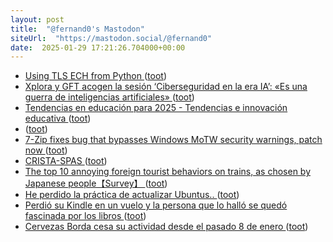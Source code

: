 ```yaml
---
layout: post
title:  "@fernand0's Mastodon"
siteUrl:  "https://mastodon.social/@fernand0"
date:  2025-01-29 17:21:26.704000+00:00
---
```

*  [Using TLS ECH from Python ](https://guardianproject.info/2025/01/10/using-tls-ech-from-python) ([toot](https://mastodon.social/@fernand0/113912793445108916))
*  [Xplora y GFT acogen la sesión ‘Ciberseguridad en la era IA’: «Es una guerra de inteligencias artificiales» ](https://araintel.com/xplora-gft-ciberseguridad-ia-retos) ([toot](https://mastodon.social/@fernand0/113912588399176642))
*  [Tendencias en educación para 2025 - Tendencias e innovación educativa   ](https://blogs.uoc.edu/elearning-innovation-center/es/tendencias-en-educacion-para-2025/) ([toot](https://mastodon.social/@fernand0/113912365948739170))
*  [ ](https://masto.es/@macosas) ([toot](https://mastodon.social/@fernand0/113912248968945946))
*  [7-Zip fixes bug that bypasses Windows MoTW security warnings, patch now ](https://www.bleepingcomputer.com/news/security/7-zip-fixes-bug-that-bypasses-the-windows-motw-security-mechanism-patch-now) ([toot](https://mastodon.social/@fernand0/113911644476523774))
*  [CRISTA-SPAS ](https://www.flickr.com/photos/fernand0/54286615194) ([toot](https://mastodon.social/@fernand0/113911584144881780))
*  [The top 10 annoying foreign tourist behaviors on trains, as chosen by Japanese people【Survey】 ](https://soranews24.com/2024/12/30/the-top-10-annoying-foreign-tourist-behaviors-on-trains-as-chosen-by-japanese-people%E3%80%90survey%E3%80%91) ([toot](https://mastodon.social/@fernand0/113911450931315621))
*  [He perdido la práctica de actualizar Ubuntus.. ](https://mastodon.social/@fernand0/113911323552455601) ([toot](https://mastodon.social/@fernand0/113911323552455601))
*  [Perdió su Kindle en un vuelo y la persona que lo halló se quedó fascinada por los libros ](https://www.genbeta.com/actualidad/perdio-su-kindle-vuelo-persona-que-hallo-se-quedo-fascinada-libro) ([toot](https://mastodon.social/@fernand0/113911251787066524))
*  [Cervezas Borda cesa su actividad desde el pasado 8 de enero ](https://aragonbeers.com/cervezas-borda-cesa-su-activida) ([toot](https://mastodon.social/@fernand0/113910932320187599))
